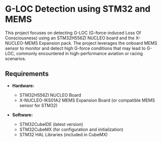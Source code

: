 # G-LOC Detection using STM32 and MEMS

This project focuses on detecting G-LOC (G-force-induced Loss Of Consciousness) using an STM32H556ZI NUCLEO board and the X-NUCLEO-MEMS Expansion pack. The project leverages the onboard MEMS sensor to monitor and detect high G-force conditions that may lead to G-LOC, commonly encountered in high-performance aviation or racing scenarios.

## Requirements

- **Hardware:**
  - STM32H556ZI NUCLEO Board
  - X-NUCLEO-IKS01A2 MEMS Expansion Board (or compatible MEMS sensor for STM32)
  
- **Software:**
  - STM32CubeIDE (latest version)
  - STM32CubeMX (for configuration and initialization)
  - STM32 HAL Libraries (included in CubeMX)
  

